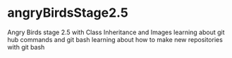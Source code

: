 # angryBirdsStage2.5
Angry Birds stage 2.5 with Class Inheritance and Images
learning about git hub commands and git bash
learning about how to make new repositories with git bash